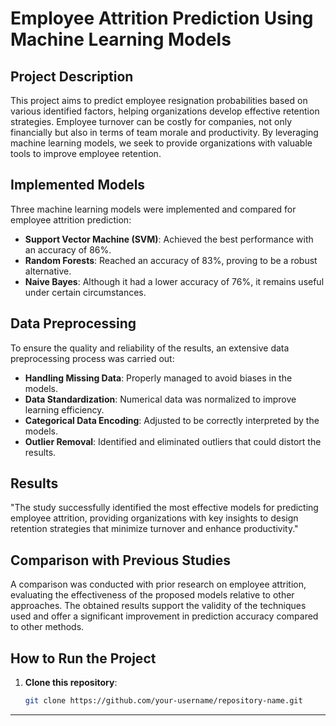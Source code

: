 # Employee Attrition Prediction Using Machine Learning Models  

## Project Description  

This project aims to predict employee resignation probabilities based on various identified factors, helping organizations develop effective retention strategies. Employee turnover can be costly for companies, not only financially but also in terms of team morale and productivity. By leveraging machine learning models, we seek to provide organizations with valuable tools to improve employee retention.  

## Implemented Models  

Three machine learning models were implemented and compared for employee attrition prediction:  

- **Support Vector Machine (SVM)**: Achieved the best performance with an accuracy of 86%.  
- **Random Forests**: Reached an accuracy of 83%, proving to be a robust alternative.  
- **Naive Bayes**: Although it had a lower accuracy of 76%, it remains useful under certain circumstances.  

## Data Preprocessing  

To ensure the quality and reliability of the results, an extensive data preprocessing process was carried out:  

- **Handling Missing Data**: Properly managed to avoid biases in the models.  
- **Data Standardization**: Numerical data was normalized to improve learning efficiency.  
- **Categorical Data Encoding**: Adjusted to be correctly interpreted by the models.  
- **Outlier Removal**: Identified and eliminated outliers that could distort the results.  

## Results  

"The study successfully identified the most effective models for predicting employee attrition, providing organizations with key insights to design retention strategies that minimize turnover and enhance productivity."  

## Comparison with Previous Studies  

A comparison was conducted with prior research on employee attrition, evaluating the effectiveness of the proposed models relative to other approaches. The obtained results support the validity of the techniques used and offer a significant improvement in prediction accuracy compared to other methods.  

## How to Run the Project  

1. **Clone this repository**:  
   ```bash
   git clone https://github.com/your-username/repository-name.git
   ```  

---

